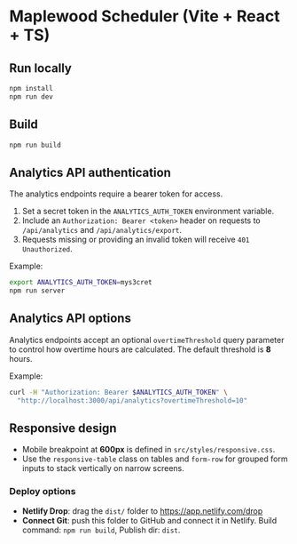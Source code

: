 # Maplewood Scheduler (Vite + React + TS)

## Run locally

```bash
npm install
npm run dev
```

## Build

```bash
npm run build
```

## Analytics API authentication

The analytics endpoints require a bearer token for access.

1. Set a secret token in the `ANALYTICS_AUTH_TOKEN` environment variable.
2. Include an `Authorization: Bearer <token>` header on requests to `/api/analytics` and `/api/analytics/export`.
3. Requests missing or providing an invalid token will receive `401 Unauthorized`.

Example:

```bash
export ANALYTICS_AUTH_TOKEN=mys3cret
npm run server
```

## Analytics API options

Analytics endpoints accept an optional `overtimeThreshold` query parameter to
control how overtime hours are calculated. The default threshold is **8** hours.

Example:

```bash
curl -H "Authorization: Bearer $ANALYTICS_AUTH_TOKEN" \
  "http://localhost:3000/api/analytics?overtimeThreshold=10"
```

## Responsive design

- Mobile breakpoint at **600px** is defined in `src/styles/responsive.css`.
- Use the `responsive-table` class on tables and `form-row` for grouped form inputs to stack vertically on narrow screens.

### Deploy options

- **Netlify Drop**: drag the `dist/` folder to https://app.netlify.com/drop
- **Connect Git**: push this folder to GitHub and connect it in Netlify. Build command: `npm run build`, Publish dir: `dist`.
